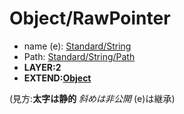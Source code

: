 # Object/RawPointer
- name (e): [Standard/String](https://github.com/tam1192/obfs-standard/tree/main/Standard/String)
- Path: [Standard/String/Path](https://github.com/tam1192/obfs-standard/tree/main/Standard/String/Path)
- **LAYER:2**
- **EXTEND:[Object](https://github.com/tam1192/obfs-standard/tree/main/Object)**  

(見方:**太字は静的** *斜めは非公開* (e)は継承)
